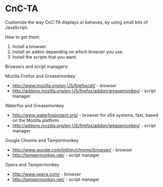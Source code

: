 # CnC-TA

Customize the way CnC:TA displays or behaves, by using small bits of JavaScript.

How to get them:

1. Install a browser.
2. Install an addon depending on which browser you use.
3. Install the scripts that you want.

Browsers and script managers:

Mozilla Firefox and Greasemonkey
- http://www.mozilla.org/en-US/firefox/all/ - browser
- http://addons.mozilla.org/en-US/firefox/addon/greasemonkey/ - script manager

Waterfox and Greasemonkey
- http://www.waterfoxproject.org/ - browser for x64 systems, fast, based on the Mozilla platform
- http://addons.mozilla.org/en-US/firefox/addon/greasemonkey/ - script manager

Google Chrome and Tampermonkey
- http://www.google.com/intl/en/chrome/browser/ - browser
- http://tampermonkey.net/ - script manager

Opera and Tampermonkey
- http://www.opera.com/ - browser
- http://tampermonkey.net/ - script manager
